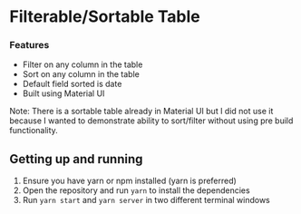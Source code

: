 # Filterable/Sortable Table

### Features

- Filter on any column in the table
- Sort on any column in the table
- Default field sorted is date
- Built using Material UI


Note: There is a sortable table already in Material UI but I did not use it because I wanted to demonstrate ability to sort/filter without using pre build functionality.

## Getting up and running

1. Ensure you have yarn or npm installed (yarn is preferred)
2. Open the repository and run `yarn` to install the dependencies
3. Run `yarn start` and `yarn server` in two different terminal windows